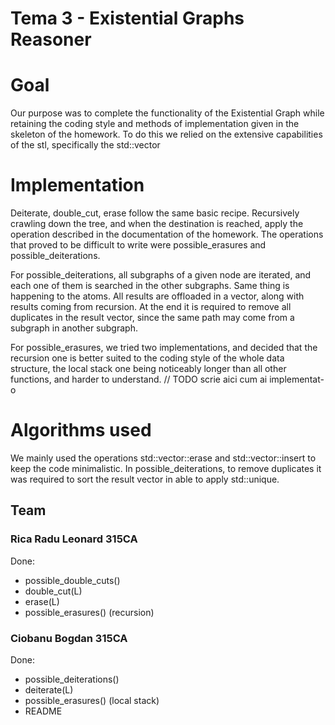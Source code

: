 # Tema 3 - Existential Graphs Reasoner

# Goal
Our purpose was to complete the functionality of the Existential Graph
while retaining the coding style and methods of implementation
given in the skeleton of the homework. To do this we relied
on the extensive capabilities of the stl, specifically the
std::vector

# Implementation
Deiterate, double_cut, erase follow the same basic recipe. Recursively
crawling down the tree, and when the destination is reached, 
apply the operation described in the documentation of the homework.
The operations that proved to be difficult to write were possible_erasures
and possible_deiterations.

For possible_deiterations, all subgraphs of a given node are iterated,
and each one of them is searched in the other subgraphs. Same thing
is happening to the atoms. All results are offloaded in a vector,
along with results coming from recursion. At the end it is required to
remove all duplicates in the result vector, since the same path may come
from a subgraph in another subgraph.

For possible_erasures, we tried two implementations, and decided that
the recursion one is better suited to the coding style of the whole
data structure, the local stack one being noticeably longer than
all other functions, and harder to understand. // TODO scrie aici cum ai implementat-o

# Algorithms used
We mainly used the operations std::vector::erase and std::vector::insert to
keep the code minimalistic. In possible_deiterations, to remove duplicates
it was required to sort the result vector in able to apply std::unique.

## Team
### Rica Radu Leonard 315CA
Done:
* possible_double_cuts()
* double_cut(L)
* erase(L)
* possible_erasures() (recursion)

### Ciobanu Bogdan 315CA
Done:
* possible_deiterations()
* deiterate(L)
* possible_erasures() (local stack)
* README


